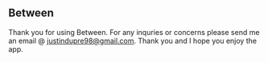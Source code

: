 ## Between

Thank you for using Between. For any inquries or concerns please send me an email @ <justindupre98@gmail.com>. Thank you and I hope you enjoy the app.
